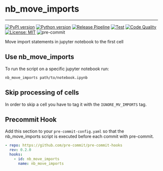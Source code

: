 # nb_move_imports

------------------------------
[![PyPI version](https://badge.fury.io/py/nb_move_imports.svg)](https://badge.fury.io/py/nb_move_imports)
[![Python version](https://img.shields.io/badge/python-≥3.8-blue.svg)](https://pypi.org/project/kedro/)
[![Release Pipeline](https://github.com/AnH0ang/nb_move_imports/actions/workflows/release.yml/badge.svg)](https://github.com/AnH0ang/nb_move_imports/actions/workflows/release.yml)
[![Test](https://github.com/AnH0ang/nb_move_imports/actions/workflows/test.yml/badge.svg)](https://github.com/AnH0ang/nb_move_imports/actions/workflows/test.yml)
[![Code Quality](https://github.com/AnH0ang/nb_move_imports/actions/workflows/code_quality.yml/badge.svg)](https://github.com/AnH0ang/nb_move_imports/actions/workflows/code_quality.yml)
[![License: MIT](https://img.shields.io/badge/License-MIT-yellow.svg)](https://github.com/STATWORX/statworx-theme/blob/master/LICENSE)
![pre-commit](https://img.shields.io/badge/pre--commit-enabled-brightgreen?logo=pre-commit&logoColor=white)

Move import statements in jupyter notebook to the first cell

## Use nb_move_imports

To run the script on a specific jupyter notebook run:

```console
nb_move_imports path/to/notebook.ipynb
```

## Skip processing of cells

In order to skip a cell you have to tag it with the `IGNORE_MV_IMPORTS` tag.

## Precommit Hook

Add this section to your `pre-commit-config.yaml` so that the nb_move_imports script is executed before each commit with pre-commit.

```yaml
- repo: https://github.com/pre-commit/pre-commit-hooks
  rev: 0.2.0
  hooks:
    - id: nb_move_imports
      name: nb_move_imports
```
